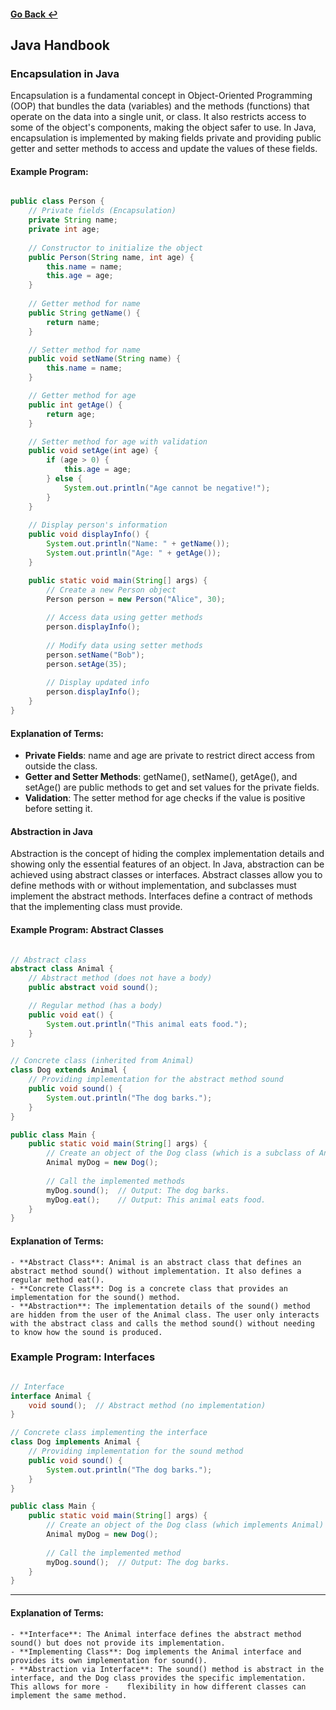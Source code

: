 #### [Go Back ↩](../README.md)
## Java Handbook

### Encapsulation in Java

Encapsulation is a fundamental concept in Object-Oriented Programming (OOP) that bundles the data (variables) and the methods (functions) that operate on the data into a single unit, or class. It also restricts access to some of the object's components, making the object safer to use. In Java, encapsulation is implemented by making fields private and providing public getter and setter methods to access and update the values of these fields.

#### Example Program:

```java

public class Person {
    // Private fields (Encapsulation)
    private String name;
    private int age;
    
    // Constructor to initialize the object
    public Person(String name, int age) {
        this.name = name;
        this.age = age;
    }
    
    // Getter method for name
    public String getName() {
        return name;
    }

    // Setter method for name
    public void setName(String name) {
        this.name = name;
    }

    // Getter method for age
    public int getAge() {
        return age;
    }

    // Setter method for age with validation
    public void setAge(int age) {
        if (age > 0) {
            this.age = age;
        } else {
            System.out.println("Age cannot be negative!");
        }
    }
    
    // Display person's information
    public void displayInfo() {
        System.out.println("Name: " + getName());
        System.out.println("Age: " + getAge());
    }

    public static void main(String[] args) {
        // Create a new Person object
        Person person = new Person("Alice", 30);
        
        // Access data using getter methods
        person.displayInfo();
        
        // Modify data using setter methods
        person.setName("Bob");
        person.setAge(35);
        
        // Display updated info
        person.displayInfo();
    }
}

```

#### Explanation of Terms:

   - **Private Fields**: name and age are private to restrict direct access from outside the class.
   - **Getter and Setter Methods**: getName(), setName(), getAge(), and setAge() are public methods to get and set values for the private fields.
   - **Validation**: The setter method for age checks if the value is positive before setting it.

#### Abstraction in Java

Abstraction is the concept of hiding the complex implementation details and showing only the essential features of an object. In Java, abstraction can be achieved using abstract classes or interfaces. Abstract classes allow you to define methods with or without implementation, and subclasses must implement the abstract methods. Interfaces define a contract of methods that the implementing class must provide.

#### Example Program: Abstract Classes

```java

// Abstract class
abstract class Animal {
    // Abstract method (does not have a body)
    public abstract void sound();

    // Regular method (has a body)
    public void eat() {
        System.out.println("This animal eats food.");
    }
}

// Concrete class (inherited from Animal)
class Dog extends Animal {
    // Providing implementation for the abstract method sound
    public void sound() {
        System.out.println("The dog barks.");
    }
}

public class Main {
    public static void main(String[] args) {
        // Create an object of the Dog class (which is a subclass of Animal)
        Animal myDog = new Dog();
        
        // Call the implemented methods
        myDog.sound();  // Output: The dog barks.
        myDog.eat();    // Output: This animal eats food.
    }
}

```

#### Explanation of Terms:

    - **Abstract Class**: Animal is an abstract class that defines an abstract method sound() without implementation. It also defines a regular method eat().
    - **Concrete Class**: Dog is a concrete class that provides an implementation for the sound() method.
    - **Abstraction**: The implementation details of the sound() method are hidden from the user of the Animal class. The user only interacts with the abstract class and calls the method sound() without needing to know how the sound is produced.

### Example Program: Interfaces

```java 

// Interface
interface Animal {
    void sound();  // Abstract method (no implementation)
}

// Concrete class implementing the interface
class Dog implements Animal {
    // Providing implementation for the sound method
    public void sound() {
        System.out.println("The dog barks.");
    }
}

public class Main {
    public static void main(String[] args) {
        // Create an object of the Dog class (which implements Animal)
        Animal myDog = new Dog();
        
        // Call the implemented method
        myDog.sound();  // Output: The dog barks.
    }
}

```
--- 

#### Explanation of Terms:

    - **Interface**: The Animal interface defines the abstract method sound() but does not provide its implementation.
    - **Implementing Class**: Dog implements the Animal interface and provides its own implementation for sound().
    - **Abstraction via Interface**: The sound() method is abstract in the interface, and the Dog class provides the specific implementation. This allows for more -    flexibility in how different classes can implement the same method.
